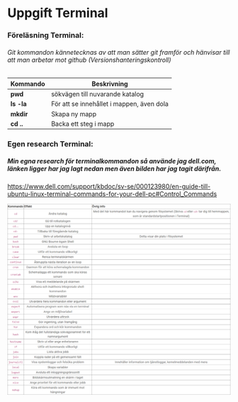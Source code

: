 # Uppgift Terminal

### Föreläsning Terminal:

###### Git kommandon kännetecknas av att man sätter git framför och hänvisar till att man arbetar mot github (Versionshanteringskontroll)

|  Kommando |  Beskrivning |
| --- | ---|
| **pwd** | sökvägen till nuvarande katalog |
| **ls -la** | För att se innehållet i mappen, även dola |
| **mkdir** | Skapa ny mapp |
| **cd ..** | Backa ett steg i mapp | 

### Egen research Terminal: 

##### Min egna research för terminalkommandon så använde jag dell.com, länken ligger har jag lagt nedan men även bilden har jag tagit därifrån.

https://www.dell.com/support/kbdoc/sv-se/000123980/en-guide-till-ubuntu-linux-terminal-commands-for-your-dell-pc#Control_Commands

![Bild med kommandoexempel](Terminalkommandon.png)